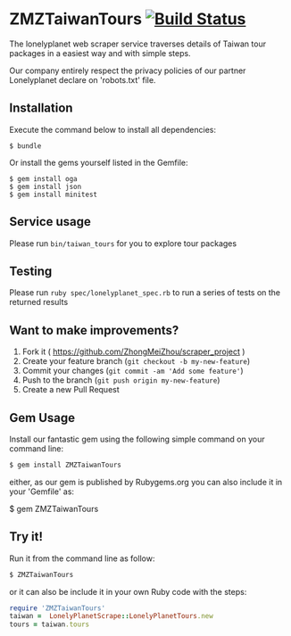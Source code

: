 # ZMZTaiwanTours [![Build Status](https://travis-ci.org/ZhongMeiZhou/scraper_project.svg)](https://travis-ci.org/ZhongMeiZhou/scraper_project)

 The lonelyplanet web scraper service traverses details of Taiwan tour packages in a easiest way and with simple steps.

 Our company entirely respect the privacy policies of our partner Lonelyplanet declare on 'robots.txt' file.

## Installation

Execute the command below to install all dependencies:

    $ bundle

Or install the gems yourself listed in the Gemfile:

    $ gem install oga
    $ gem install json
    $ gem install minitest

## Service usage

Please run `bin/taiwan_tours` for you to explore tour packages

## Testing

Please run `ruby spec/lonelyplanet_spec.rb` to run a series of tests on the returned results

## Want to make improvements?

1. Fork it ( https://github.com/ZhongMeiZhou/scraper_project )
2. Create your feature branch (`git checkout -b my-new-feature`)
3. Commit your changes (`git commit -am 'Add some feature'`)
4. Push to the branch (`git push origin my-new-feature`)
5. Create a new Pull Request

## Gem Usage

 Install our fantastic gem using the following simple command on your command line:

 ```sh
 $ gem install ZMZTaiwanTours
 ```

 either, as our gem is published by Rubygems.org you can also include it in your 'Gemfile' as:


 $ gem ZMZTaiwanTours


## Try it!
 Run it from the command line as follow:

 ```sh
 $ ZMZTaiwanTours
 ```

 or it can also be include it in your own Ruby code with the steps:

```ruby
require 'ZMZTaiwanTours'
taiwan =  LonelyPlanetScrape::LonelyPlanetTours.new
tours = taiwan.tours
```
